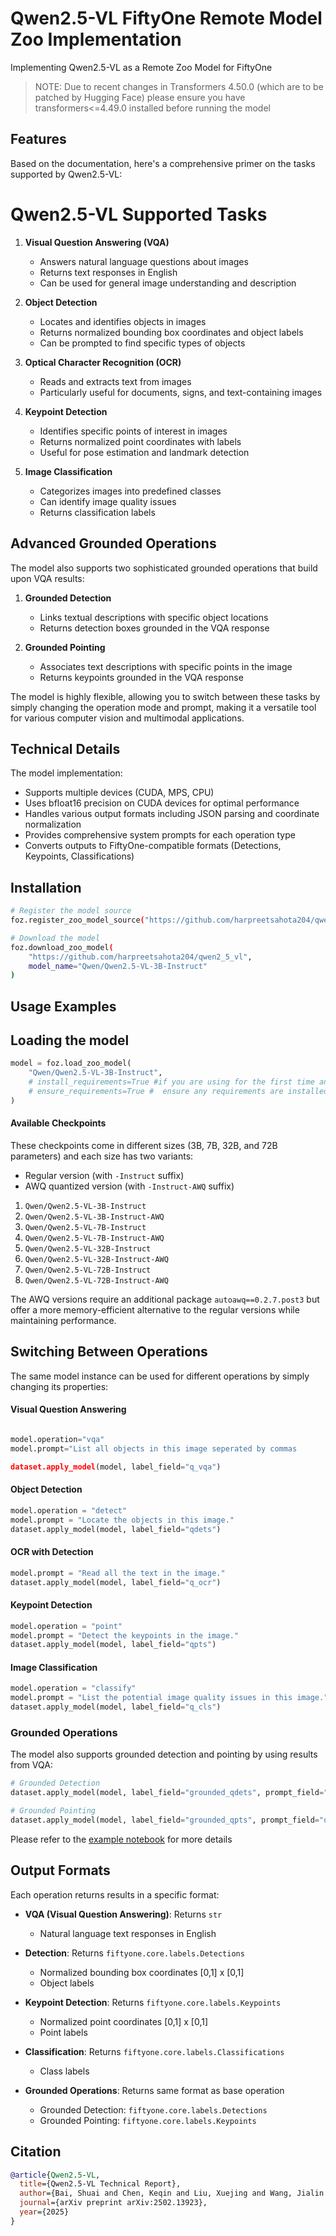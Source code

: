# Qwen2.5-VL FiftyOne Remote Model Zoo Implementation
Implementing Qwen2.5-VL as a Remote Zoo Model for FiftyOne

> NOTE: Due to recent changes in Transformers 4.50.0 (which are to be patched by Hugging Face) please ensure you have transformers<=4.49.0 installed before running the model

## Features

Based on the documentation, here's a comprehensive primer on the tasks supported by Qwen2.5-VL:

# Qwen2.5-VL Supported Tasks

1. **Visual Question Answering (VQA)**
   - Answers natural language questions about images
   - Returns text responses in English
   - Can be used for general image understanding and description

2. **Object Detection**
   - Locates and identifies objects in images
   - Returns normalized bounding box coordinates and object labels
   - Can be prompted to find specific types of objects

3. **Optical Character Recognition (OCR)**
   - Reads and extracts text from images
   - Particularly useful for documents, signs, and text-containing images

4. **Keypoint Detection**
   - Identifies specific points of interest in images
   - Returns normalized point coordinates with labels
   - Useful for pose estimation and landmark detection

5. **Image Classification**
   - Categorizes images into predefined classes
   - Can identify image quality issues
   - Returns classification labels

## Advanced Grounded Operations

The model also supports two sophisticated grounded operations that build upon VQA results:

1. **Grounded Detection**
   - Links textual descriptions with specific object locations
   - Returns detection boxes grounded in the VQA response

2. **Grounded Pointing**
   - Associates text descriptions with specific points in the image
   - Returns keypoints grounded in the VQA response

The model is highly flexible, allowing you to switch between these tasks by simply changing the operation mode and prompt, making it a versatile tool for various computer vision and multimodal applications.


## Technical Details

The model implementation:
- Supports multiple devices (CUDA, MPS, CPU)
- Uses bfloat16 precision on CUDA devices for optimal performance
- Handles various output formats including JSON parsing and coordinate normalization
- Provides comprehensive system prompts for each operation type
- Converts outputs to FiftyOne-compatible formats (Detections, Keypoints, Classifications)


## Installation

```bash
# Register the model source
foz.register_zoo_model_source("https://github.com/harpreetsahota204/qwen2_5_vl")

# Download the model
foz.download_zoo_model(
    "https://github.com/harpreetsahota204/qwen2_5_vl",
    model_name="Qwen/Qwen2.5-VL-3B-Instruct"
)
```

## Usage Examples

## Loading the model

```python
model = foz.load_zoo_model(
    "Qwen/Qwen2.5-VL-3B-Instruct",
    # install_requirements=True #if you are using for the first time and need to download reuirement,
    # ensure_requirements=True #  ensure any requirements are installed before loading the model
)
```

#### Available Checkpoints

These checkpoints come in different sizes (3B, 7B, 32B, and 72B parameters) and each size has two variants:

- Regular version (with `-Instruct` suffix)
- AWQ quantized version (with `-Instruct-AWQ` suffix)

1. `Qwen/Qwen2.5-VL-3B-Instruct`
2. `Qwen/Qwen2.5-VL-3B-Instruct-AWQ`
3. `Qwen/Qwen2.5-VL-7B-Instruct`
4. `Qwen/Qwen2.5-VL-7B-Instruct-AWQ`
5. `Qwen/Qwen2.5-VL-32B-Instruct`
6. `Qwen/Qwen2.5-VL-32B-Instruct-AWQ`
7. `Qwen/Qwen2.5-VL-72B-Instruct`
8. `Qwen/Qwen2.5-VL-72B-Instruct-AWQ`

The AWQ versions require an additional package `autoawq==0.2.7.post3` but offer a more memory-efficient alternative to the regular versions while maintaining performance.

## Switching Between Operations

The same model instance can be used for different operations by simply changing its properties:

#### Visual Question Answering
```python

model.operation="vqa"
model.prompt="List all objects in this image seperated by commas

dataset.apply_model(model, label_field="q_vqa")
```
#### Object Detection
```python
model.operation = "detect"
model.prompt = "Locate the objects in this image."
dataset.apply_model(model, label_field="qdets")
```

#### OCR with Detection
```python
model.prompt = "Read all the text in the image."
dataset.apply_model(model, label_field="q_ocr")
```

#### Keypoint Detection
```python
model.operation = "point"
model.prompt = "Detect the keypoints in the image."
dataset.apply_model(model, label_field="qpts")
```

#### Image Classification

```python
model.operation = "classify"
model.prompt = "List the potential image quality issues in this image."
dataset.apply_model(model, label_field="q_cls")
```

### Grounded Operations
The model also supports grounded detection and pointing by using results from VQA:

```python
# Grounded Detection
dataset.apply_model(model, label_field="grounded_qdets", prompt_field="q_vqa")

# Grounded Pointing
dataset.apply_model(model, label_field="grounded_qpts", prompt_field="q_vqa")
```

Please refer to the [example notebook](using_qwen2.5-vl_as_zoo_model.ipynb) for more details 

## Output Formats

Each operation returns results in a specific format:

- **VQA (Visual Question Answering)**: Returns `str`
  - Natural language text responses in English
  
- **Detection**: Returns `fiftyone.core.labels.Detections`
  - Normalized bounding box coordinates [0,1] x [0,1]
  - Object labels
  
- **Keypoint Detection**: Returns `fiftyone.core.labels.Keypoints`
  - Normalized point coordinates [0,1] x [0,1]
  - Point labels
  
- **Classification**: Returns `fiftyone.core.labels.Classifications`
  - Class labels
  
- **Grounded Operations**: Returns same format as base operation
  - Grounded Detection: `fiftyone.core.labels.Detections`
  - Grounded Pointing: `fiftyone.core.labels.Keypoints`


## Citation

```bibtex
@article{Qwen2.5-VL,
  title={Qwen2.5-VL Technical Report},
  author={Bai, Shuai and Chen, Keqin and Liu, Xuejing and Wang, Jialin and Ge, Wenbin and Song, Sibo and Dang, Kai and Wang, Peng and Wang, Shijie and Tang, Jun and Zhong, Humen and Zhu, Yuanzhi and Yang, Mingkun and Li, Zhaohai and Wan, Jianqiang and Wang, Pengfei and Ding, Wei and Fu, Zheren and Xu, Yiheng and Ye, Jiabo and Zhang, Xi and Xie, Tianbao and Cheng, Zesen and Zhang, Hang and Yang, Zhibo and Xu, Haiyang and Lin, Junyang},
  journal={arXiv preprint arXiv:2502.13923},
  year={2025}
}
```
